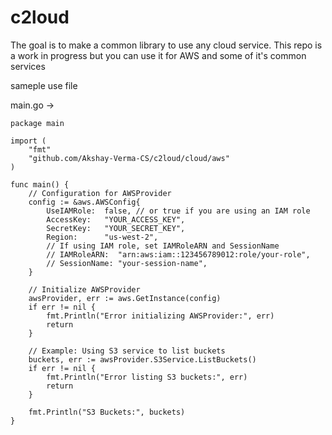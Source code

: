 # c2loud
The goal is to make a common library to use any cloud service.
This repo is a work in progress but you can use it for AWS and some of it's common services


sameple use file

main.go ->

    package main

    import (
        "fmt"
        "github.com/Akshay-Verma-CS/c2loud/cloud/aws"
    )

    func main() {
        // Configuration for AWSProvider
        config := &aws.AWSConfig{
            UseIAMRole:  false, // or true if you are using an IAM role
            AccessKey:   "YOUR_ACCESS_KEY",
            SecretKey:   "YOUR_SECRET_KEY",
            Region:      "us-west-2",
            // If using IAM role, set IAMRoleARN and SessionName
            // IAMRoleARN:  "arn:aws:iam::123456789012:role/your-role",
            // SessionName: "your-session-name",
        }

        // Initialize AWSProvider
        awsProvider, err := aws.GetInstance(config)
        if err != nil {
            fmt.Println("Error initializing AWSProvider:", err)
            return
        }

        // Example: Using S3 service to list buckets
        buckets, err := awsProvider.S3Service.ListBuckets()
        if err != nil {
            fmt.Println("Error listing S3 buckets:", err)
            return
        }

        fmt.Println("S3 Buckets:", buckets)
    }

